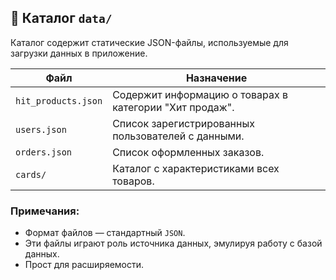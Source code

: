 ## 📁 Каталог `data/`

Каталог содержит статические JSON-файлы, используемые для загрузки данных в приложение.

| Файл                 | Назначение                                                  |
|----------------------|-------------------------------------------------------------|
| `hit_products.json`  | Содержит информацию о товарах в категории "Хит продаж".     |
| `users.json`         | Список зарегистрированных пользователей с данными.          |
| `orders.json`        | Список оформленных заказов.                                 |
| `cards/`             | Каталог с характеристиками всех товаров.                    |


### Примечания:
- Формат файлов — стандартный `JSON`.
- Эти файлы играют роль источника данных, эмулируя работу с базой данных.
- Прост для расширяемости.
